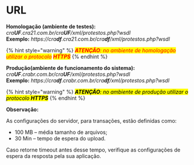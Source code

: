 # URL

**Homologação (ambiente de testes):** _cra**UF**.cra21.com.br/cra**UF**/xml/protestos.php?wsdl_ \
**Exemplo:** _https://cra**df**.cra21.com.br/cra**df**/xml/protestos.php?wsdl_

{% hint style="warning" %}
_<mark style="color:red;background-color:yellow;">**ATENÇÃO**</mark><mark style="color:red;background-color:yellow;">: no ambiente de homologação utilizar o protocolo</mark>  <mark style="color:red;background-color:yellow;">**HTTPS**</mark>_
{% endhint %}

**Produção(ambiente de funcionamento do sistema):** _cra**UF**.crabr.com.br/cra**UF**/xml/protestos.php?wsdl_\
**Exemplo:** _https://cra**df**.crabr.com.br/cra**df**/xml/protestos.php?wsdl_

{% hint style="warning" %}
_<mark style="color:red;"><mark style="background-color:yellow;">**ATENÇÃO**<mark style="background-color:yellow;"></mark><mark style="color:red;"><mark style="background-color:yellow;">: no ambiente de produção utilizar o protocolo<mark style="background-color:yellow;"></mark> <mark style="color:red;"><mark style="background-color:yellow;"> </mark><mark style="color:red;background-color:yellow;"><mark style="color:red;"><mark style="background-color:yellow;">**HTTPS**<mark style="background-color:yellow;"><mark style="color:red;"></mark>_
{% endhint %}

**Observação:**

As configurações do servidor, para transações, estão definidas como:

* 100 MB – média tamanho de arquivos;
* 30 Min – tempo de espera do upload.

Caso retorne timeout antes desse tempo, verifique as configurações de espera da resposta pela sua aplicação.
